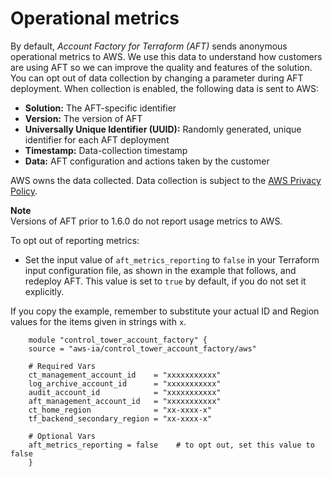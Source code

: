 # Operational metrics<a name="aft-operational-metrics"></a>

By default, *Account Factory for Terraform \(AFT\)* sends anonymous operational metrics to AWS\. We use this data to understand how customers are using AFT so we can improve the quality and features of the solution\. You can opt out of data collection by changing a parameter during AFT deployment\. When collection is enabled, the following data is sent to AWS:
+ **Solution:** The AFT\-specific identifier
+ **Version:** The version of AFT
+ **Universally Unique Identifier \(UUID\):** Randomly generated, unique identifier for each AFT deployment
+ **Timestamp:** Data\-collection timestamp
+ **Data:** AFT configuration and actions taken by the customer

AWS owns the data collected\. Data collection is subject to the [AWS Privacy Policy](https://aws.amazon.com/privacy/)\.

**Note**  
Versions of AFT prior to 1\.6\.0 do not report usage metrics to AWS\.

To opt out of reporting metrics:
+ Set the input value of `aft_metrics_reporting` to `false` in your Terraform input configuration file, as shown in the example that follows, and redeploy AFT\. This value is set to `true` by default, if you do not set it explicitly\.

If you copy the example, remember to substitute your actual ID and Region values for the items given in strings with `x`\.

```
    module "control_tower_account_factory" {
    source = "aws-ia/control_tower_account_factory/aws"
    
    # Required Vars
    ct_management_account_id    = "xxxxxxxxxxx"
    log_archive_account_id      = "xxxxxxxxxxx"
    audit_account_id            = "xxxxxxxxxxx"
    aft_management_account_id   = "xxxxxxxxxxx"
    ct_home_region              = "xx-xxxx-x"
    tf_backend_secondary_region = "xx-xxxx-x"
    
    # Optional Vars
    aft_metrics_reporting = false    # to opt out, set this value to false 
    }
```